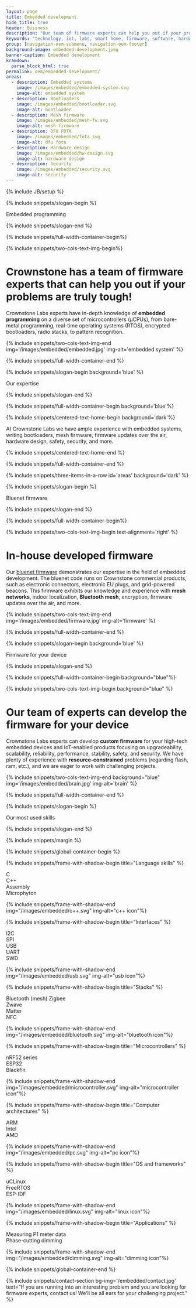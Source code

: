 ```yaml
---
layout: page
title: Embedded development
hide_title: true
header: Business
description: "Our team of firmware experts can help you out if your problems are truly tough"
keywords: "technology, iot, labs, smart home, firmware, software, hardware, embedded"
group: [navigation-oem-submenu, navigation-oem-footer]
background-image: embedded-development.jpeg
banner-caption: Embedded development
kramdown:
  parse_block_html: true
permalink: oem/embedded-development/
areas: 
  - description: Embedded systems
    image: /images/embedded/embedded-system.svg
    image-alt: embedded system
  - description: Bootloaders
    image: /images/embedded/bootloader.svg
    image-alt: bootloader
  - description: Mesh firmware
    image: /images/embedded/mesh-fw.svg
    image-alt: mesh firmware
  - description: DFU FOTA
    image: /images/embedded/fota.svg
    image-alt: dfu fota
  - description: Hardware design
    image: /images/embedded/hw-design.svg
    image-alt: hardware design
  - description: Security
    image: /images/embedded/security.svg
    image-alt: security
---
```


{% include JB/setup %}



{% include snippets/slogan-begin %}

Embedded programming

{% include snippets/slogan-end %}


{% include snippets/full-width-container-begin%}

{% include snippets/two-cols-text-img-begin%}

# Crownstone has a team of firmware experts that can help you out if your problems are truly tough!


Crownstone Labs experts have in-depth knowledge of **embedded programming** on a diverse set of microcontrollers (µCPUs), from bare-metal programming, real-time operating systems (RTOS), encrypted bootloaders, radio stacks, to pattern recognition.  

{% include snippets/two-cols-text-img-end img='/images/embedded/embedded.jpg' img-alt='embedded system' %}

{% include snippets/full-width-container-end %}



{% include snippets/slogan-begin background='blue' %}

Our expertise

{% include snippets/slogan-end %}


{% include snippets/full-width-container-begin background='blue'%}

{% include snippets/centered-text-home-begin background='dark'%}

At Crownstone Labs we have ample experience with embedded systems, writing bootloaders, mesh firmware, firmware updates over the air, hardware design, safety, security, and more.

{% include snippets/centered-text-home-end %}

{% include snippets/full-width-container-end %}


{% include snippets/three-items-in-a-row  id='areas' background='dark' %}



{% include snippets/slogan-begin %}

Bluenet firmware

{% include snippets/slogan-end %}


{% include snippets/full-width-container-begin%}

{% include snippets/two-cols-text-img-begin  text-alignment='right' %}

# In-house developed firmware

Our [bluenet firmware](https://github.com/crownstone/bluenet/) demonstrates our expertise in the field of embedded development. The bluenet code runs on Crownstone commercial products, such as electronic connectors, electronic EU plugs, and grid-powered beacons. This firmware exhibits our knowledge and experience with **mesh networks**, indoor localization, **Bluetooth mesh**, encryption, firmware updates over the air, and more.   

{% include snippets/two-cols-text-img-end img='/images/embedded/firmware.jpg' img-alt='firmware' %}

{% include snippets/full-width-container-end %}



{% include snippets/slogan-begin background='blue' %}

Firmware for your device

{% include snippets/slogan-end %}


{% include snippets/full-width-container-begin background="blue"%}

{% include snippets/two-cols-text-img-begin background="blue" %}

# Our team of experts can develop the    firmware for your device 

Crownstone Labs experts can develop **custom firmware** for your high-tech embedded devices and IoT-enabled products focusing on upgradeability, scalability, reliability, performance, stability, safety, and security. We have plenty of experience with **resource-constrained** problems (regarding flash, ram, etc.), and we are eager to work with challenging projects. 

{% include snippets/two-cols-text-img-end background="blue" img='/images/embedded/brain.jpg' img-alt='brain' %}

{% include snippets/full-width-container-end %}



{% include snippets/slogan-begin %}

Our most used skills

{% include snippets/slogan-end %}


{% include snippets/margin %}


{% include snippets/global-container-begin %}

{% include snippets/frame-with-shadow-begin title="Language skills" %}

C  
C++  
Assembly  
Microphyton  

{% include snippets/frame-with-shadow-end img="/images/embedded/c++.svg" img-alt="c++ icon"%}


{% include snippets/frame-with-shadow-begin title="Interfaces" %}

I2C  
SPI  
USB  
UART  
SWD  

{% include snippets/frame-with-shadow-end img="/images/embedded/usb.svg" img-alt="usb icon"%}


{% include snippets/frame-with-shadow-begin title="Stacks" %}
 
Bluetooth (mesh) 
Zigbee  
Zwave  
Matter  
NFC  

{% include snippets/frame-with-shadow-end img="/images/embedded/bluetooth.svg" img-alt="bluetooth icon"%}


{% include snippets/frame-with-shadow-begin title="Microcontrollers" %}
 
nRF52 series  
ESP32  
Blackfin  

{% include snippets/frame-with-shadow-end img="/images/embedded/microcontroller.svg" img-alt="microcontroller icon"%}


{% include snippets/frame-with-shadow-begin title="Computer architectures" %}
 
ARM  
Intel  
AMD  

{% include snippets/frame-with-shadow-end img="/images/embedded/pc.svg" img-alt="pc icon"%}


{% include snippets/frame-with-shadow-begin title="OS and frameworks" %}
 
uCLinux  
FreeRTOS  
ESP-IDF  

{% include snippets/frame-with-shadow-end img="/images/embedded/linux.svg" img-alt="linux icon"%}


{% include snippets/frame-with-shadow-begin title="Applications" %}
 
Measuring P1 meter data  
Phase-cutting dimming  

{% include snippets/frame-with-shadow-end img="/images/embedded/dimming.svg" img-alt="dimming icon"%}



{% include snippets/global-container-end %}



{% include snippets/contact-section bg-img='/embedded/contact.jpg' text="If you are running into an interesting problem and you are looking for firmware experts, contact us! We'll be all ears for your challenging project." %}
